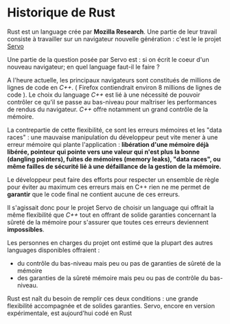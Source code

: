 # Historique de Rust

Rust est un language crée par **Mozilla Research**. Une partie de leur travail consiste à travailler sur un navigateur nouvelle génération : c'est le le projet [Servo](<https://fr.wikipedia.org/wiki/Servo_(moteur_de_rendu)>)

Une partie de la question posée par Servo est : si on écrit le coeur d'un nouveau navigateur; en quel language faut-il le faire ?

A l'heure actuelle, les principaux navigateurs sont constitués de millions de lignes de code en _C++_. ( Firefox contiendrait environ 8 millions de lignes de code ). Le choix du language _C++_ est lié à une nécessité de pouvoir contrôler ce qu'il se passe au bas-niveau pour maîtriser les performances de rendus du navigateur. _C++_ offre notamment un grand contrôle de la mémoire.

La contrepartie de cette flexibilité, ce sont les erreurs mémoires et les "data races" : une mauvaise manipulation du développeur peut vite mener à une erreur mémoire qui plante l'application : **libération d'une mémoire déjà libérée, pointeur qui pointe vers une valeur qui n'est plus la bonne (dangling pointers), fuites de mémoires (memory leaks), "data races", ou même failles de sécurité lié à une défaillance de la gestion de la mémoire.**

Le développeur peut faire des efforts pour respecter un ensemble de règle pour éviter au maximum ces erreurs mais en C++ rien ne me permet de **garantir** que le code final ne contient aucune de ces erreurs.

Il s'agissait donc pour le projet Servo de choisir un language qui offrait la même flexibilité que _C++_ tout en offrant de solide garanties concernant la sûreté de la mémoire pour s'assurer que toutes ces erreurs deviennent **impossibles**.

Les personnes en charges du projet ont estimé que la plupart des autres languages disponibles offraient :

- du contrôle du bas-niveau mais peu ou pas de garanties de sûreté de la mémoire
- des garanties de la sûreté mémoire mais peu ou pas de contrôle du bas-niveau.

Rust est naît du besoin de remplir ces deux conditions : une grande flexibilité accompagnée et de solides garanties. Servo, encore en version expérimentale, est aujourd'hui codé en Rust
